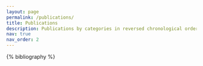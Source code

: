 ```yaml
---
layout: page
permalink: /publications/
title: Publications
description: Publications by categories in reversed chronological order. generated by jekyll-scholar.
nav: true
nav_order: 2
---
```


<!-- _pages/publications.md -->
<div class="Publications">

{% bibliography %}

</div>
